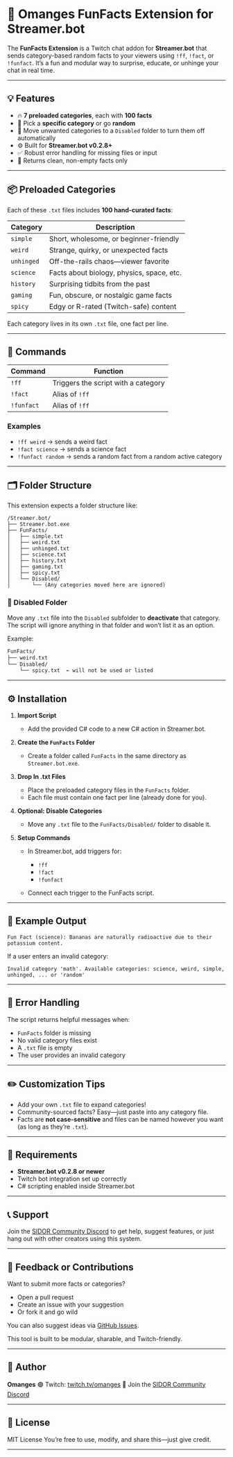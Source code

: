 # 🎉 Omanges FunFacts Extension for Streamer.bot

The **FunFacts Extension** is a Twitch chat addon for **Streamer.bot** that sends category-based random facts to your viewers using `!ff`, `!fact`, or `!funfact`. It’s a fun and modular way to surprise, educate, or unhinge your chat in real time.

---

## 💡 Features

* 🔥 **7 preloaded categories**, each with **100 facts**
* 🎯 Pick a **specific category** or go **random**
* 🚫 Move unwanted categories to a `Disabled` folder to turn them off automatically
* ⚙️ Built for **Streamer.bot v0.2.8+**
* ✅ Robust error handling for missing files or input
* 💬 Returns clean, non-empty facts only

---

## 📦 Preloaded Categories

Each of these `.txt` files includes **100 hand-curated facts**:

| Category   | Description                               |
| ---------- | ----------------------------------------- |
| `simple`   | Short, wholesome, or beginner-friendly    |
| `weird`    | Strange, quirky, or unexpected facts      |
| `unhinged` | Off-the-rails chaos—viewer favorite       |
| `science`  | Facts about biology, physics, space, etc. |
| `history`  | Surprising tidbits from the past          |
| `gaming`   | Fun, obscure, or nostalgic game facts     |
| `spicy`    | Edgy or R-rated (Twitch-safe) content     |

Each category lives in its own `.txt` file, one fact per line.

---

## 🧰 Commands

| Command    | Function                            |
| ---------- | ----------------------------------- |
| `!ff`      | Triggers the script with a category |
| `!fact`    | Alias of `!ff`                      |
| `!funfact` | Alias of `!ff`                      |

### Examples

* `!ff weird` → sends a weird fact
* `!fact science` → sends a science fact
* `!funfact random` → sends a random fact from a random active category

---

## 🗂 Folder Structure

This extension expects a folder structure like:

```
/Streamer.bot/
├── Streamer.bot.exe
├── FunFacts/
│   ├── simple.txt
│   ├── weird.txt
│   ├── unhinged.txt
│   ├── science.txt
│   ├── history.txt
│   ├── gaming.txt
│   ├── spicy.txt
│   └── Disabled/
│       └── (Any categories moved here are ignored)
```

### 📌 Disabled Folder

Move any `.txt` file into the `Disabled` subfolder to **deactivate** that category. The script will ignore anything in that folder and won’t list it as an option.

Example:

```bash
FunFacts/
├── weird.txt
└── Disabled/
    └── spicy.txt  ← will not be used or listed
```

---

## ⚙️ Installation

1. **Import Script**

   * Add the provided C# code to a new C# action in Streamer.bot.

2. **Create the `FunFacts` Folder**

   * Create a folder called `FunFacts` in the same directory as `Streamer.bot.exe`.

3. **Drop In .txt Files**

   * Place the preloaded category files in the `FunFacts` folder.
   * Each file must contain one fact per line (already done for you).

4. **Optional: Disable Categories**

   * Move any `.txt` file to the `FunFacts/Disabled/` folder to disable it.

5. **Setup Commands**

   * In Streamer.bot, add triggers for:

     * `!ff`
     * `!fact`
     * `!funfact`
   * Connect each trigger to the FunFacts script.

---

## 🧪 Example Output

```text
Fun Fact (science): Bananas are naturally radioactive due to their potassium content.
```

If a user enters an invalid category:

```text
Invalid category 'math'. Available categories: science, weird, simple, unhinged, ... or 'random'
```

---

## 🚧 Error Handling

The script returns helpful messages when:

* `FunFacts` folder is missing
* No valid category files exist
* A `.txt` file is empty
* The user provides an invalid category

---

## ✏️ Customization Tips

* Add your own `.txt` file to expand categories!
* Community-sourced facts? Easy—just paste into any category file.
* Facts are **not case-sensitive** and files can be named however you want (as long as they’re `.txt`).

---

## 🔧 Requirements

* **Streamer.bot v0.2.8 or newer**
* Twitch bot integration set up correctly
* C# scripting enabled inside Streamer.bot

---

## 📞 Support

Join the [SIDOR Community Discord](https://discord.gg/2pcKpMrxdD) to get help, suggest features, or just hang out with other creators using this system.

---

## 💬 Feedback or Contributions

Want to submit more facts or categories?

* Open a pull request
* Create an issue with your suggestion
* Or fork it and go wild

You can also suggest ideas via [GitHub Issues](https://github.com/realOmanges/FunFacts/issues).

This tool is built to be modular, sharable, and Twitch-friendly.

---

## 👤 Author

**Omanges**
🟣 Twitch: [twitch.tv/omanges](https://twitch.tv/omanges)
💬 Join the [SIDOR Community Discord](https://discord.gg/2pcKpMrxdD)

---

## 📄 License

MIT License
You’re free to use, modify, and share this—just give credit.

---
